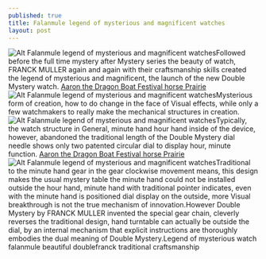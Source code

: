 ```yaml
---
published: true
title: Falanmule legend of mysterious and magnificent watches
layout: post
---
```

![Alt Falanmule legend of mysterious and magnificent watches](https://c2.staticflickr.com/6/5325/30290628335_b8f0ce2050_b.jpg)Followed before the full time mystery after Mystery series the beauty of watch, FRANCK MULLER again and again with their craftsmanship skills created the legend of mysterious and magnificent, the launch of the new Double Mystery watch. [Aaron the Dragon Boat Festival horse Prairie](http://www.faybag.com/2016/10/12/aaron-the-dragon-boat-festival-horse-prairie-qingcheng/)![Alt Falanmule legend of mysterious and magnificent watches](https://c2.staticflickr.com/8/7477/29994148430_7e077b1ed0_b.jpg)Mysterious form of creation, how to do change in the face of Visual effects, while only a few watchmakers to really make the mechanical structures in creation.![Alt Falanmule legend of mysterious and magnificent watches](https://c1.staticflickr.com/9/8650/29660290784_93291c2dd4_b.jpg)Typically, the watch structure in General, minute hand hour hand inside of the device, however, abandoned the traditional length of the Double Mystery dial needle shows only two patented circular dial to display hour, minute function. [Aaron the Dragon Boat Festival horse Prairie](http://www.faybag.com/2016/10/12/aaron-the-dragon-boat-festival-horse-prairie-qingcheng/)![Alt Falanmule legend of mysterious and magnificent watches](https://c2.staticflickr.com/8/7570/29660297214_174fe4d738_b.jpg)Traditional to the minute hand gear in the gear clockwise movement means, this design makes the usual mystery table the minute hand could not be installed outside the hour hand, minute hand with traditional pointer indicates, even with the minute hand is positioned dial display on the outside, more Visual breakthrough is not the true mechanism of innovation.However Double Mystery by FRANCK MULLER invented the special gear chain, cleverly reverses the traditional design, hand turntable can actually be outside the dial, by an internal mechanism that explicit instructions are thoroughly embodies the dual meaning of Double Mystery.Legend of mysterious watch falanmule beautiful doublefranck traditional craftsmanship